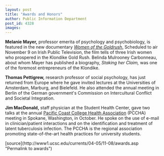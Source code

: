 ```yaml
---
layout: post
title: "Awards and Honors"
author: Public Information Department
post_id: 4328
images:
---
```


<a name="content" id="content"></a>
<p>
  <b>Melanie Mayer,</b> professor emerita of psychology and psychobiology, is featured in the new documentary <i><a href="http://www.rte.ie/tv/goldrush/galleries.html">Women of the Goldrush</a></i><a href="http://www.rte.ie/tv/goldrush/galleries.html">.</a> Scheduled to air November 9 on Irish Public Television, the film tells of three Irish women who prospered in the Klondike Gold Rush. Belinda Mulrooney Carbonneau, about whom Mayer has published a biography, <i>Staking her Claim,</i> was one of the foremost entrepreneurs of the Klondike.
</p>
<p>
  <b>Thomas Pettigrew,</b> research professor of social psychology, has just returned from Europe where he gave invited lectures at the Universities of Amsterdam, Marburg, and Bielefeld. He also attended the annual meeting in Berlin of the German government's Commission on Intercultural Conflict and Societal Integration.
</p>
<p>
  <b>Jim MacDonald,</b> staff physician at the Student Health Center, gave two talks at the annual <a href="http://www.uidaho.edu/pccha/about.html">Pacific Coast College Health Association</a> (PCCHA) meeting in Spokane, Washington, in October. He spoke on the use of e-mail in clinician/patient interactions and on the identification and treatment of latent tuberculosis infection. The PCCHA is the regional association promoting state-of-the-art health practices for university students.<br>
</p>
[source](http://www1.ucsc.edu/currents/04-05/11-08/awards.asp "Permalink to awards")
